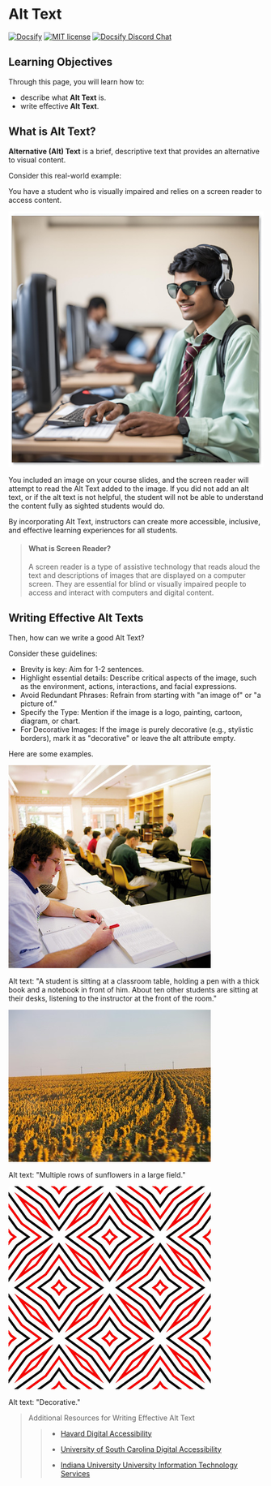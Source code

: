 # Alt Text

[![Docsify](https://img.shields.io/npm/v/docsify?label=docsify)](https://docsify.js.org/)
[![MIT license](https://img.shields.io/badge/License-MIT-blue.svg)](https://github.com/hibbitts-design/docsify-open-course-starter-kit/blob/main/LICENSE)
<a href="https://discord.gg/zT8eS8ZG">
    <img src="https://img.shields.io/badge/chat-on%20discord-7289DA.svg" alt="Docsify Discord Chat" />
</a>

## Learning Objectives
Through this page, you will learn how to: 
  - describe what **Alt Text** is.
  - write effective **Alt Text**.

What is Alt Text?
---

**Alternative (Alt) Text** is a brief, descriptive text that provides an alternative to visual content.

Consider this real-world example: 

You have a student who is visually impaired and relies on a screen reader to access content.

![a student wearing sunglasses and headphones in the computer lab](images/image-student_using_screen_reader.png)

You included an image on your course slides, and the screen reader will attempt to read the Alt Text added to the image. If you did not add an alt text, or if the alt text is not helpful, the student will not be able to understand the content fully as sighted students would do.

By incorporating Alt Text, instructors can create more accessible, inclusive, and effective learning experiences for all students.

> #### What is Screen Reader?
> A screen reader is a type of assistive technology that reads aloud the text and descriptions of images that are displayed on a computer screen.  They are essential for blind or visually impaired people to access and interact with computers and digital content.

Writing Effective Alt Texts
---

Then, how can we write a good Alt Text? 

Consider these guidelines:
- Brevity is key: Aim for 1-2 sentences.
- Highlight essential details: Describe critical aspects of the image, such as the environment, actions, interactions, and facial expressions.
- Avoid Redundant Phrases: Refrain from starting with "an image of" or "a picture of."
- Specify the Type: Mention if the image is a logo, painting, cartoon, diagram, or chart.
- For Decorative Images: If the image is purely decorative (e.g., stylistic borders), mark it as "decorative" or leave the alt attribute empty.

Here are some examples.

![A student is sitting at a classroom table, holding a pen with a thick book and a notebook in front of him. About ten other students are sitting at their desks, listening to the instructor at the front of the room.](images/image-students_in_classroom.jpg)

Alt text: "A student is sitting at a classroom table, holding a pen with a thick book and a notebook in front of him. About ten other students are sitting at their desks, listening to the instructor at the front of the room."


![Multiple rows of sunflowers in a large field.](images/image-sunflowers_field.jpg)

Alt text: "Multiple rows of sunflowers in a large field."


![decorative](images/image-decortaive.jpg) 

Alt text: "Decorative."

> Additional Resources for Writing Effective Alt Text
>> - [Havard Digital Accessibility](https://accessibility.huit.harvard.edu/describe-content-images)
>> 
>> - [University of South Carolina Digital Accessibility](https://sc.edu/about/offices_and_divisions/digital-accessibility/toolbox/best_practices/alternative_text/step-by-step-instructions-alt-text/index.php)
>>
>> - [Indiana University University Information Technology Services](https://kb.iu.edu/d/arwg) 
